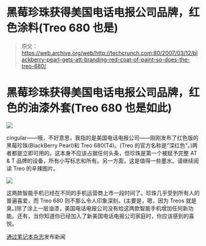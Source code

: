 # 黑莓珍珠获得美国电话电报公司品牌，红色涂料(Treo 680 也是)

> 原文：<https://web.archive.org/web/http://techcrunch.com:80/2007/03/12/blackberry-pearl-gets-att-branding-red-coat-of-paint-so-does-the-treo-680/>

# 黑莓珍珠获得美国电话电报公司品牌，红色的油漆外套(Treo 680 也是如此)

![](img/9462f0a2e1064a37fa8bff27fd4100ed.png)

cingular——哦，不好意思，我指的是美国电话电报公司——刚刚发布了红色版的黑莓珍珠(BlackBerry Pearl)和 Treo 680(T4)。(Treo 的官方名称是“深红色”。)两者都是立即可用的。这本身不应该占据任何头条，但珍珠是第一个被赋予完整 AT & T 品牌的设备，所有小写标志和所有。另一方面，这是值得一些墨水。请继续阅读 Treo 的辛辣图片。

![](img/d6bb1f8fb38b42dc665719af13fe7865.png)

这两款智能手机已经在不同的手机运营商上市一段时间了。珍珠几乎受到所有人的普遍喜爱，而 Treo 680 则不那么令人印象深刻。(主要是，嗯，因为 Treos 就是臭。)除了涂上一层油漆，美国电话电报公司没有给这两款智能手机增加任何新功能。还有，当你知道你已经加入了新美国电话电报公司家庭时，你应该感到的喜悦。

[通过](https://web.archive.org/web/20210411192912/http://www.prnewswire.com/cgi-bin/stories.pl?ACCT=104&STORY=/www/story/03-12-2007/0004543751&EDATE=)[笔记本杂志](https://web.archive.org/web/20210411192912/http://laptopmag.com/News/Cell-Phones/ATT-Turns-Up-Heat-with-Red-Pearl-and-Treo-680.htm)发布新闻